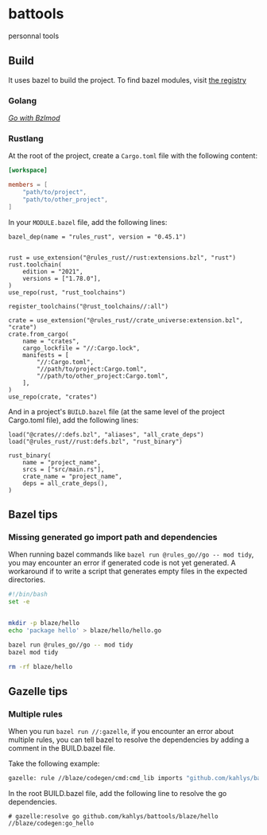 # battools

personnal tools

## Build

It uses bazel to build the project. To find bazel modules, visit [the registry](https://registry.bazel.build/)

### Golang

_[Go with Bzlmod](https://github.com/bazelbuild/rules_go/blob/master/docs/go/core/bzlmod.md)_

### Rustlang

At the root of the project, create a `Cargo.toml` file with the following content:

```toml
[workspace]

members = [
    "path/to/project",
    "path/to/other_project",
]
```

In your `MODULE.bazel` file, add the following lines:

```starlark
bazel_dep(name = "rules_rust", version = "0.45.1")


rust = use_extension("@rules_rust//rust:extensions.bzl", "rust")
rust.toolchain(
    edition = "2021",
    versions = ["1.78.0"],
)
use_repo(rust, "rust_toolchains")

register_toolchains("@rust_toolchains//:all")

crate = use_extension("@rules_rust//crate_universe:extension.bzl", "crate")
crate.from_cargo(
    name = "crates",
    cargo_lockfile = "//:Cargo.lock",
    manifests = [
        "//:Cargo.toml",
        "//path/to/project:Cargo.toml",
        "//path/to/other_project:Cargo.toml",
    ],
)
use_repo(crate, "crates")
```

And in a project's `BUILD.bazel` file (at the same level of the project Cargo.toml file), add the following lines:

```starlark
load("@crates//:defs.bzl", "aliases", "all_crate_deps")
load("@rules_rust//rust:defs.bzl", "rust_binary")

rust_binary(
    name = "project_name",
    srcs = ["src/main.rs"],
    crate_name = "project_name",
    deps = all_crate_deps(),
)
```

## Bazel tips

### Missing generated go import path and dependencies

When running bazel commands like `bazel run @rules_go//go -- mod tidy`, you may encounter an error if generated code is not yet generated. A workaround if to write a script that generates empty files in the expected directories.

```bash
#!/bin/bash
set -e


mkdir -p blaze/hello
echo 'package hello' > blaze/hello/hello.go

bazel run @rules_go//go -- mod tidy
bazel mod tidy

rm -rf blaze/hello
```

## Gazelle tips

### Multiple rules

When you run `bazel run //:gazelle`, if you encounter an error about multiple rules, you can tell bazel to resolve the dependencies by adding a comment in the BUILD.bazel file.

Take the following example:

```bash
gazelle: rule //blaze/codegen/cmd:cmd_lib imports "github.com/kahlys/battools/blaze/hello" which matches multiple rules: //blaze/codegen:go_hello and //blaze/codegen:go_hello_sea. # gazelle:resolve may be used to disambiguate
```

In the root BUILD.bazel file, add the following line to resolve the go dependencies.

```starlark
# gazelle:resolve go github.com/kahlys/battools/blaze/hello //blaze/codegen:go_hello
```
